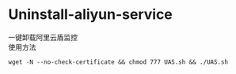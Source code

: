 # Uninstall-aliyun-service
一键卸载阿里云盾监控
<br>
使用方法
```
wget -N --no-check-certificate && chmod 777 UAS.sh && ./UAS.sh
```
